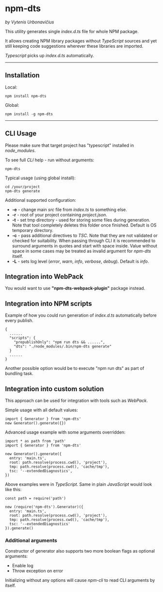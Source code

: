 # npm-dts

_by Vytenis Urbonavičius_

This utility generates single _index.d.ts_ file for whole NPM package.

It allows creating NPM library packages without _TypeScript_ sources and yet still keeping code suggestions wherever these libraries are imported.

_Typescript_ picks up _index.d.ts_ automatically.

---

## Installation

Local:

```
npm install npm-dts
```

Global:

```
npm install -g npm-dts
```

---

## CLI Usage

Please make sure that target project has "typescript" installed in _node_modules_.

To see full _CLI_ help - run without arguments:

```
npm-dts
```

Typical usage (using global install):

```
cd /your/project
npm-dts generate
```

Additional supported configuration:

- **-e** - change main _src_ file from _index.ts_ to something else.
- **-r** - root of your project containing _project.json_.
- **-t** - set tmp directory - used for storing some files during generation. Note that tool completely deletes this folder once finished. Default is OS temporary directory.
- **-c** - pass additional directives to _TSC_. Note that they are not validated or checked for suitability. When passing through CLI it is recommended to surround arguments in quotes and start with space inside. Value without space in some cases may be treated as invalid argument for _npm-dts_ itself.
- **-L** - sets log level (_error_, _warn_, _info_, _verbose_, _debug_). Default is _info_.

## Integration into WebPack

You would want to use **"npm-dts-webpack-plugin"** package instead.

## Integration into NPM scripts

Example of how you could run generation of _index.d.ts_ automatically before every publish.

```
{
  ......
  "scripts": {
    "prepublishOnly": "npm run dts && ......",
    "dts": "./node_modules/.bin/npm-dts generate"
  }
  ......
}
```

Another possible option would be to execute "npm run dts" as part of bundling task.

## Integration into custom solution

This approach can be used for integration with tools such as _WebPack_.

Simple usage with all default values:

```
import { Generator } from 'npm-dts'
new Generator().generate({})
```

Advanced usage example with some arguments overridden:

```
import * as path from 'path'
import { Generator } from 'npm-dts'

new Generator().generate({
  entry: 'main.ts',
  root: path.resolve(process.cwd(), 'project'),
  tmp: path.resolve(process.cwd(), 'cache/tmp'),
  tsc: '--extendedDiagnostics',
})
```

Above examples were in _TypeScript_. Same in plain _JavaScript_ would look like this:

```
const path = require('path')

new (require('npm-dts').Generator)({
  entry: 'main.ts',
  root: path.resolve(process.cwd(), 'project'),
  tmp: path.resolve(process.cwd(), 'cache/tmp'),
  tsc: '--extendedDiagnostics'
}).generate()
```

### Additional arguments

Constructor of generator also supports two more boolean flags as optional arguments:

- Enable log
- Throw exception on error

Initializing without any options will cause _npm-cli_ to read CLI arguments by itself.
